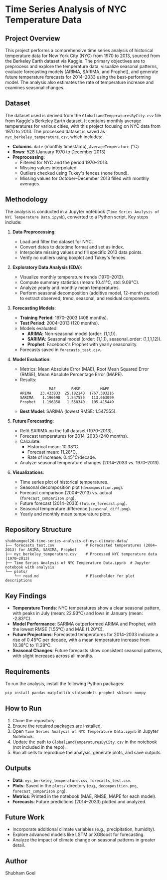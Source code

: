 # Time Series Analysis of NYC Temperature Data

## Project Overview
This project performs a comprehensive time series analysis of historical temperature data for New York City (NYC) from 1970 to 2013, sourced from the Berkeley Earth dataset via Kaggle. The primary objectives are to preprocess and explore the temperature data, visualize seasonal patterns, evaluate forecasting models (ARIMA, SARIMA, and Prophet), and generate future temperature forecasts for 2014–2033 using the best-performing model. The analysis also estimates the rate of temperature increase and examines seasonal changes.

## Dataset
The dataset used is derived from the `GlobalLandTemperaturesByCity.csv` file from Kaggle's Berkeley Earth dataset. It contains monthly average temperatures for various cities, with this project focusing on NYC data from 1970 to 2013. The processed dataset is saved as `nyc_berkeley_temperature.csv`, which includes:
- **Columns**: `date` (monthly timestamp), `AverageTemperature` (°C)
- **Rows**: 528 (January 1970 to December 2013)
- **Preprocessing**:
  - Filtered for NYC and the period 1970–2013.
  - Missing values interpolated.
  - Outliers checked using Tukey's fences (none found).
  - Missing values for October–December 2013 filled with monthly averages.

## Methodology
The analysis is conducted in a Jupyter notebook (`Time Series Analysis of NYC Temperature Data.ipynb`), converted to a Python script. Key steps include:

1. **Data Preprocessing**:
   - Load and filter the dataset for NYC.
   - Convert dates to datetime format and set as index.
   - Interpolate missing values and fill specific 2013 data points.
   - Verify no outliers using boxplot and Tukey's fences.

2. **Exploratory Data Analysis (EDA)**:
   - Visualize monthly temperature trends (1970–2013).
   - Compute summary statistics (mean: 10.41°C, std: 9.09°C).
   - Analyze yearly and monthly mean temperatures.
   - Perform seasonal decomposition (additive model, 12-month period) to extract observed, trend, seasonal, and residual components.

3. **Forecasting Models**:
   - **Training Period**: 1970–2003 (408 months).
   - **Test Period**: 2004–2013 (120 months).
   - Models evaluated:
     - **ARIMA**: Non-seasonal model (order: (1,1,1)).
     - **SARIMA**: Seasonal model (order: (1,1,1), seasonal_order: (1,1,1,12)).
     - **Prophet**: Facebook's Prophet with yearly seasonality.
   - Forecasts saved in `forecasts_test.csv`.

4. **Model Evaluation**:
   - Metrics: Mean Absolute Error (MAE), Root Mean Squared Error (RMSE), Mean Absolute Percentage Error (MAPE).
   - Results:
     ```
                  MAE       RMSE         MAPE
     ARIMA    23.433833  25.182140  1767.303216
     SARIMA    1.196698   1.547555   113.663099
     Prophet   1.196858   1.558340   105.415449
     ```
   - **Best Model**: SARIMA (lowest RMSE: 1.547555).

5. **Future Forecasting**:
   - Refit SARIMA on the full dataset (1970–2013).
   - Forecast temperatures for 2014–2033 (240 months).
   - Calculate:
     - Historical mean: 10.38°C.
     - Forecast mean: 11.28°C.
     - Rate of increase: 0.45°C/decade.
   - Analyze seasonal temperature changes (2014–2033 vs. 1970–2013).

6. **Visualizations**:
   - Time series plot of historical temperatures.
   - Seasonal decomposition plot (`decomposition.png`).
   - Forecast comparison (2004–2013) vs. actual (`forecast_comparison.png`).
   - Future forecast (2014–2033) (`future_forecast.png`).
   - Seasonal temperature difference (`seasonal_diff.png`).
   - Yearly and monthly mean temperature plots.

## Repository Structure
```
shubhamgoel26-time-series-analysis-of-nyc-climate-data/
├── forecasts_test.csv              # Forecasted temperatures (2004–2013) for ARIMA, SARIMA, Prophet
├── nyc_berkeley_temperature.csv    # Processed NYC temperature data (1970–2013)
├── Time Series Analysis of NYC Temperature Data.ipynb  # Jupyter notebook with analysis
└── plots/
    └── read.md                     # Placeholder for plot descriptions
```

## Key Findings
- **Temperature Trends**: NYC temperatures show a clear seasonal pattern, with peaks in July (mean: 22.93°C) and lows in January (mean: -2.83°C).
- **Model Performance**: SARIMA outperformed ARIMA and Prophet, with the lowest RMSE (1.55°C) and MAE (1.20°C).
- **Future Projections**: Forecasted temperatures for 2014–2033 indicate a rise of 0.45°C per decade, with a mean temperature increase from 10.38°C to 11.28°C.
- **Seasonal Changes**: Future forecasts show consistent seasonal patterns, with slight increases across all months.

## Requirements
To run the analysis, install the following Python packages:
```bash
pip install pandas matplotlib statsmodels prophet sklearn numpy
```

## How to Run
1. Clone the repository.
2. Ensure the required packages are installed.
3. Open `Time Series Analysis of NYC Temperature Data.ipynb` in Jupyter Notebook.
4. Update the path to `GlobalLandTemperaturesByCity.csv` in the notebook (not included in the repo).
5. Run all cells to reproduce the analysis, generate plots, and save outputs.

## Outputs
- **Data**: `nyc_berkeley_temperature.csv`, `forecasts_test.csv`.
- **Plots**: Saved in the `plots/` directory (e.g., `decomposition.png`, `forecast_comparison.png`).
- **Metrics**: Printed in the notebook (MAE, RMSE, MAPE for each model).
- **Forecasts**: Future predictions (2014–2033) plotted and analyzed.

## Future Work
- Incorporate additional climate variables (e.g., precipitation, humidity).
- Explore advanced models like LSTM or XGBoost for forecasting.
- Analyze the impact of climate change on seasonal patterns in greater detail.

## Author
Shubham Goel